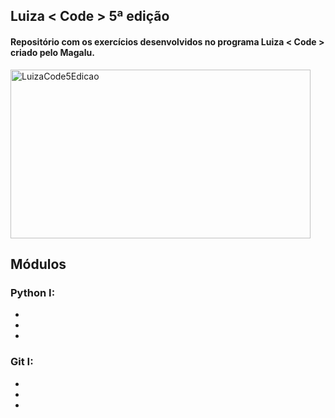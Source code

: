 ## Luiza < Code > 5ª edição

#### Repositório com os exercícios desenvolvidos no programa Luiza < Code > criado pelo Magalu.

<div class="container">
  <img alt="LuizaCode5Edicao" width="480" height="270" src="https://user-images.githubusercontent.com/62856269/188792501-87f303e3-b2c4-43f3-a806-c56c0a116518.png"/>
</div>

## Módulos
### Python I:
-
-
-

### Git I:
-
-
-
